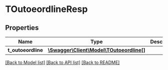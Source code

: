 # TOutoeordlineResp

## Properties
Name | Type | Description | Notes
------------ | ------------- | ------------- | -------------
**t_outoeordline** | [**\Swagger\Client\Model\TOutoeordline[]**](TOutoeordline.md) |  | [optional] 

[[Back to Model list]](../README.md#documentation-for-models) [[Back to API list]](../README.md#documentation-for-api-endpoints) [[Back to README]](../README.md)


